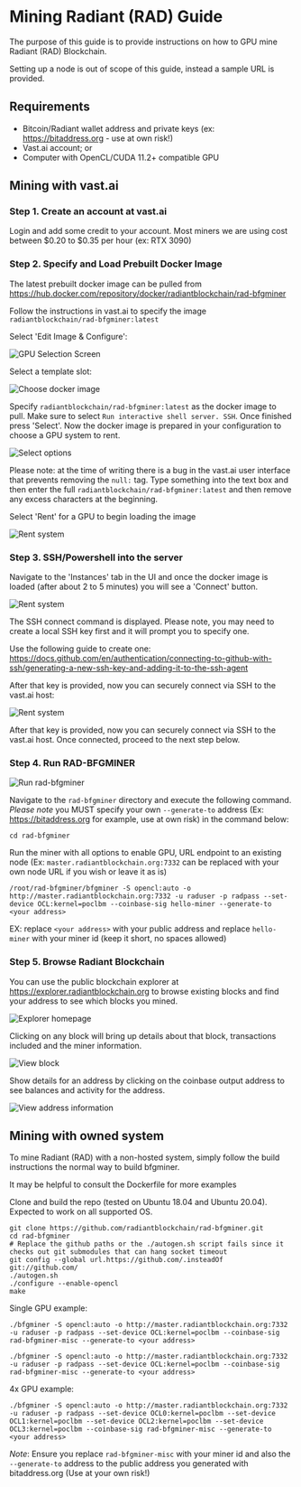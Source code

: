 # Mining Radiant (RAD) Guide

The purpose of this guide is to provide instructions on how to GPU mine Radiant (RAD) Blockchain.

Setting up a node is out of scope of this guide, instead a sample URL is provided.

## Requirements

- Bitcoin/Radiant wallet address and private keys (ex: https://bitaddress.org - use at own risk!)
- Vast.ai account; or
- Computer with OpenCL/CUDA 11.2+ compatible GPU

## Mining with vast.ai

### Step 1. Create an account at vast.ai

Login and add some credit to your account. Most miners we are using cost between $0.20 to $0.35 per hour (ex: RTX 3090)

### Step 2. Specify and Load Prebuilt Docker Image

The latest prebuilt docker image can be pulled from https://hub.docker.com/repository/docker/radiantblockchain/rad-bfgminer

Follow the instructions in vast.ai to specify the image `radiantblockchain/rad-bfgminer:latest`

Select 'Edit Image & Configure':

![GPU Selection Screen](vastai1.png)

Select a template slot:

![Choose docker image](vastai2.png)

Specify `radiantblockchain/rad-bfgminer:latest` as the docker image to pull. Make sure to select `Run interactive shell server. SSH`. Once
finished press 'Select'. Now the docker image is prepared in your configuration to choose a GPU system to rent.

![Select options](vastai3.png)

Please note: at the time of writing there is a bug in the vast.ai user interface that prevents removing the `null:` tag. Type something into
the text box and then enter the full `radiantblockchain/rad-bfgminer:latest` and then remove any excess characters at the beginning.

Select 'Rent' for a GPU to begin loading the image

![Rent system](vastairent.png)

### Step 3. SSH/Powershell into the server

Navigate to the 'Instances' tab in the UI and once the docker image is loaded (after about 2 to 5 minutes) you will see a 'Connect' button.

![Rent system](vastai4.png)

The SSH connect command is displayed. Please note, you may need to create a local SSH key first and it will prompt you to specify one.

Use the following guide to create one: https://docs.github.com/en/authentication/connecting-to-github-with-ssh/generating-a-new-ssh-key-and-adding-it-to-the-ssh-agent

After that key is provided, now you can securely connect via SSH to the vast.ai host:

![Rent system](vastai5.png)

After that key is provided, now you can securely connect via SSH to the vast.ai host. Once connected, proceed to the next step below.

### Step 4. Run RAD-BFGMINER

![Run rad-bfgminer](vastai6.png)

Navigate to the `rad-bfgminer` directory and execute the following command. *Please note* you MUST specify your own `--generate-to` address (Ex: https://bitaddress.org for example, use at own risk) in the command below:


```
cd rad-bfgminer
```

Run the miner with all options to enable GPU, URL endpoint to an existing node (Ex: `master.radiantblockchain.org:7332` can be replaced with your own node URL if you wish or leave it as is)

```
/root/rad-bfgminer/bfgminer -S opencl:auto -o http://master.radiantblockchain.org:7332 -u raduser -p radpass --set-device OCL:kernel=poclbm --coinbase-sig hello-miner --generate-to <your address> 
```
EX: replace `<your address>` with your public address and replace `hello-miner` with your miner id (keep it short, no spaces allowed)

### Step 5. Browse Radiant Blockchain

You can use the public blockchain explorer at https://explorer.radiantblockchain.org to browse existing blocks and find your address to see which blocks you mined.

![Explorer homepage](explorer1.png)

Clicking on any block will bring up details about that block, transactions included and the miner information.

![View block](explorer2.png)

Show details for an address by clicking on the coinbase output address to see balances and activity for the address.

![View address information](explorer3.png)

## Mining with owned system

To mine Radiant (RAD) with a non-hosted system, simply follow the build instructions the normal way to build bfgminer.

It may be helpful to consult the Dockerfile for more examples

Clone and build the repo (tested on Ubuntu 18.04 and Ubuntu 20.04). Expected to work on all supported OS.

```
git clone https://github.com/radiantblockchain/rad-bfgminer.git
cd rad-bfgminer
# Replace the github paths or the ./autogen.sh script fails since it checks out git submodules that can hang socket timeout
git config --global url.https://github.com/.insteadOf git://github.com/
./autogen.sh
./configure --enable-opencl
make
```

Single GPU example:

```
./bfgminer -S opencl:auto -o http://master.radiantblockchain.org:7332 -u raduser -p radpass --set-device OCL:kernel=poclbm --coinbase-sig rad-bfgminer-misc --generate-to <your address> 

./bfgminer -S opencl:auto -o http://master.radiantblockchain.org:7332 -u raduser -p radpass --set-device OCL:kernel=poclbm --coinbase-sig rad-bfgminer-misc --generate-to <your address> 
```

4x GPU example:

```
./bfgminer -S opencl:auto -o http://master.radiantblockchain.org:7332 -u raduser -p radpass --set-device OCL0:kernel=poclbm --set-device OCL1:kernel=poclbm --set-device OCL2:kernel=poclbm --set-device OCL3:kernel=poclbm --coinbase-sig rad-bfgminer-misc --generate-to <your address>
```

*Note*: Ensure you replace `rad-bfgminer-misc` with your miner id and also the `--generate-to` address to the public address you generated with bitaddress.org (Use at your own risk!)
 